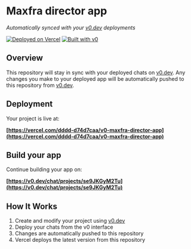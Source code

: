 # Maxfra director app

*Automatically synced with your [v0.dev](https://v0.dev) deployments*

[![Deployed on Vercel](https://img.shields.io/badge/Deployed%20on-Vercel-black?style=for-the-badge&logo=vercel)](https://vercel.com/dddd-d74d7caa/v0-maxfra-director-app)
[![Built with v0](https://img.shields.io/badge/Built%20with-v0.dev-black?style=for-the-badge)](https://v0.dev/chat/projects/se9JKGyM2Tu)

## Overview

This repository will stay in sync with your deployed chats on [v0.dev](https://v0.dev).
Any changes you make to your deployed app will be automatically pushed to this repository from [v0.dev](https://v0.dev).

## Deployment

Your project is live at:

**[https://vercel.com/dddd-d74d7caa/v0-maxfra-director-app](https://vercel.com/dddd-d74d7caa/v0-maxfra-director-app)**

## Build your app

Continue building your app on:

**[https://v0.dev/chat/projects/se9JKGyM2Tu](https://v0.dev/chat/projects/se9JKGyM2Tu)**

## How It Works

1. Create and modify your project using [v0.dev](https://v0.dev)
2. Deploy your chats from the v0 interface
3. Changes are automatically pushed to this repository
4. Vercel deploys the latest version from this repository
